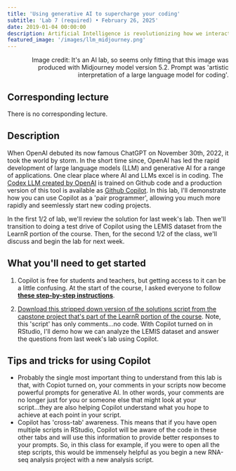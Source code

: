 ```yaml
---
title: 'Using generative AI to supercharge your coding'
subtitle: 'Lab 7 (required) • February 26, 2025'
date: 2019-01-04 00:00:00
description: Artificial Intelligence is revolutionizing how we interact with code.  In this lab, we'll review the solution for the last lab, but will use AI to guide us.  I'll demonstrate how you can use the AI 'pair programmer' called Github Copilot to much more rapidly and seemlessly start new coding projects.
featured_image: '/images/llm_midjourney.png'
---
```


<div style="text-align: right"> Image credit: It's an AI lab, so seems only fitting that this image was produced with Midjourney model version 5.2. Prompt was 'artistic interpretation of a large language model for coding'. </div>

## Corresponding lecture

There is no corresponding lecture.

## Description

When OpenAI debuted its now famous ChatGPT on November 30th, 2022, it took the world by storm.   In the short time since, OpenAI has led the rapid development of large language models (LLM) and generative AI for a range of applications.  One clear place where AI and LLMs excel is in coding.  The [Codex LLM created by OpenAI](https://arxiv.org/abs/2107.03374) is trained on Github code and a production version of this tool is available as [Github Copilot](https://github.com/features/copilot).  In this lab, I'll demonstrate how you can use Copilot as a 'pair programmer', allowing you much more rapidly and seemlessly start new coding projects.

In the first 1/2 of lab, we'll review the solution for last week's lab.  Then we'll transition to doing a test  drive of Copilot using the LEMIS dataset from the LearnR portion of the course.  Then, for the second 1/2 of the class, we'll discuss and begin the lab for next week.

## What you'll need to get started

1. Copilot is free for students and teachers, but getting access to it can be a little confusing.  At the start of the course, I asked everyone to follow **[these step-by-step instructions](https://protocols.hostmicrobe.org/copilot)**.

2. [Download this stripped down version of the solutions script from the capstone project that's part of the LearnR portion of the course](https://DIYtranscriptomics.github.io/Code/files/LEMIS_copilot.R). Note, this 'script' has only comments...no code.  With Copilot turned on in RStudio, I'll demo how we can analyze the LEMIS dataset and answer the questions from last week's lab using Copilot.

## Tips and tricks for using Copilot

* Probably the single most important thing to understand from this lab is that, with Copiot turned on, your comments in your scripts now become powerful prompts for generative AI.  In other words, your comments are no longer just for you or someone else that might look at your script...they are also helping Copilot understand what you hope to achieve at each point in your script.
* Copilot has 'cross-tab' awareness.  This means that if you have open multiple scripts in RStudio, Copilot will be aware of the code in these other tabs and will use this information to provide better responses to your prompts.  So, in this class for example, if you were to open all the step scripts, this would be immensely helpful as you begin a new RNA-seq analysis project with a new analysis script.

